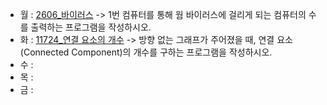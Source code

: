 - 월 : [2606_바이러스](https://www.acmicpc.net/problem/2606) -> 1번 컴퓨터를 통해 웜 바이러스에 걸리게 되는 컴퓨터의 수를 출력하는 프로그램을 작성하시오.
- 화 : [11724_연결 요소의 개수](https://www.acmicpc.net/problem/11724) -> 방향 없는 그래프가 주어졌을 때, 연결 요소 (Connected Component)의 개수를 구하는 프로그램을 작성하시오.
- 수 : 
- 목 : 
- 금 : 
